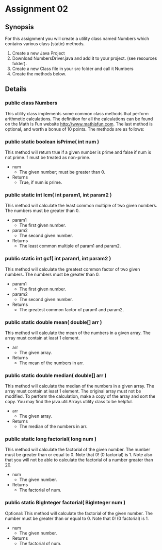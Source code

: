 # Assignment 02 #

## Synopsis ##
For this assignment you will create a utility class named Numbers which contains 
various class (static) methods.
1. Create a new Java Project
2. Download NumbersDriver.java and add it to your project. (see resources folder).
3. Create a new Class file in your src folder and call it Numbers
4. Create the methods below.

## Details ##
### public class Numbers ###
This utility class implements some common class methods that perform arithmetic 
calculations. The definition for all the calculations can be found on the Math 
Is Fun website http://www.mathisfun.com. The last method is optional, and worth a bonus 
of 10 points. The methods are as follows:

### public static boolean isPrime( int num ) ###
This method will return true if a given number is prime and false if num is not prime. 
1 must be treated as non-prime.

- num
  - The given number; must be greater than 0.
- Returns
  - True, if num is prime.
  
### public static int lcm( int param1, int param2 ) ###
This method will calculate the least common multiple of two given numbers. The numbers 
must be greater than 0.

- param1
  - The first given number.
- param2
  - The second given number.
- Returns
  - The least common multiple of param1 and param2.
  
### public static int gcf( int param1, int param2 ) ###
This method will calculate the greatest common factor of two given numbers. The numbers 
must be greater than 0.

- param1
  - The first given number.
- param2
  - The second given number.
- Returns
  - The greatest common factor of param1 and param2.
  
### public static double mean( double[] arr ) ###
This method will calculate the mean of the numbers in a given array. The array must contain at 
least 1 element.

- arr
  - The given array.
- Returns
  - The mean of the numbers in arr.
  
### public static double median( double[] arr ) ###
This method will calculate the median of the numbers in a given array. The array must contain 
at least 1 element. The original array must not be modified. To perform the calculation, make 
a copy of the array and sort the copy. You may find the java.util.Arrays utility class to 
be helpful.

- arr
  - The given array.
- Returns
  - The median of the numbers in arr.
  
### public static long factorial( long num ) ###
This method will calculate the factorial of the given number. The number must be greater 
than or equal to 0. Note that 0! (0 factorial) is 1. Note also that you will not be able to 
calculate the factorial of a number greater than 20.

- num
  - The given number.
- Returns
  - The factorial of num.
  
### public static BigInteger factorial( BigInteger num ) ###
Optional: This method will calculate the factorial of the given number. The number must be 
greater than or equal to 0. Note that 0! (0 factorial) is 1.

- num
  - The given number.
- Returns
  - The factorial of num.
